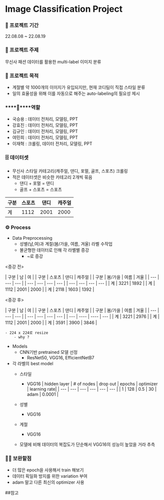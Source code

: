 
# Image Classification Project


### ****📅**** 프로젝트 기간

22.08.08 ~ 22.08.19

### ****📔**** 프로젝트 주제

무신사 패션 데이터를 활용한 multi-label 이미지 분류

### ****📔**** 프로젝트 목적
- 계절별 약 1000개의 이미지가 유입되지만, 현재 코디팀이 직접 스타일 분류
- 일의 효율성을 위해 이를 자동으로 해주는 auto-labeling의 필요성 제시

### ****💪****역할

- 국승용 : 데이터 전처리, 모델링, PPT
- 강효진 : 데이터 전처리, 모델링, PPT
- 김규인 : 데이터 전처리, 모델링, PPT
- 여민희 : 데이터 전처리, 모델링, PPT
- 이재혁 : 크롤링, 데이터 전처리, 모델링, PPT

### ****🗄️**** 데이터셋

- 무신사 스타일 카테고리(캐주얼, 댄디, 포멀, 골프, 스포츠) 크롤링
- 적은 데이터셋은 비슷한 카테고리 2개씩 묶음
    - 댄디 + 포멀 = 댄디
    - 골프 + 스포츠 = 스포츠

| 구분 | 스포츠 | 댄디 | 캐주얼 |
| --- | --- | --- | --- |
| 계 | 1112 | 2001 | 2000 |

### ****⚙️ Process****

- Data Preprocessing
    - 성별(남,여)과 계절(봄/가을, 여름, 겨울) 라벨 수작업
    - 불균형한 데이터로 인해 각 라벨별 증강
        - ~로 증강

<증강 전>

| 구분 | 남 | 여 |       | 구분 | 스포츠 | 댄디 | 캐주얼 |   | 구분 | 봄/가을 | 여름 | 겨울 |
| --- | --- | --- |    | --- | --- | --- | --- |     | --- | --- | --- | --- |
| 계 | 3221 | 1892 |   | 계 | 1112 | 2001 | 2000 |    | 계 | 2118 | 1603 | 1392 |

<증강 후>

 | 구분 | 남 | 여 |     | 구분 | 스포츠 | 댄디 | 캐주얼 |    | 구분 | 봄/가을 | 여름 | 겨울 |
 | --- | --- | --- |  | --- | --- | --- | --- |      | --- | ---- | ---- | --- |
 | 계 | 3221 | 2976 |  | 계 | 1112 | 2001 | 2000 |    | 계 | 3591 | 3900 | 3846 |

    - 224 x 224로 resize
        - why ? 




- Models
    - CNN기반 pretrained 모델 선정
        - ResNet50, VGG16, EfficientNetB7
- 각 라벨의 best model
    - 스타일
        - VGG16
| hidden layer | # of nodes | drop out | epochs | optimizer | learning rate|
| --- | --- | --- | --- | --- | --- |
| 1 | 128 | 0.5 | 30 | adam | 0.0001 |

    - 성별
        - VGG16
    - 계절
        - VGG16
    - 모델에 비해 데이터의 복잡도가 단순해서 VGG16의 성능이 높았을 거라 추측

### 🙌🏻 보완할점

- 더 많은 epoch을 사용해서 train 해보기
- 데이터 획일화 방지를 위한 variation 부여
- adam 말고 다른 최신의 optimizer 사용

##참고

